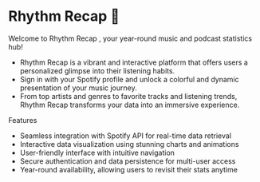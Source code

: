 # Rhythm Recap 🎵

Welcome to Rhythm Recap , your year-round music and podcast statistics hub! 

- Rhythm Recap  is a vibrant and interactive platform that offers users a personalized glimpse into their listening habits. 
- Sign in with your Spotify profile and unlock a colorful and dynamic presentation of your music journey. 
- From top artists and genres to favorite tracks and listening trends, Rhythm Recap  transforms your data into an immersive experience.

Features
- Seamless integration with Spotify API for real-time data retrieval
- Interactive data visualization using stunning charts and animations
- User-friendly interface with intuitive navigation
- Secure authentication and data persistence for multi-user access
- Year-round availability, allowing users to revisit their stats anytime

